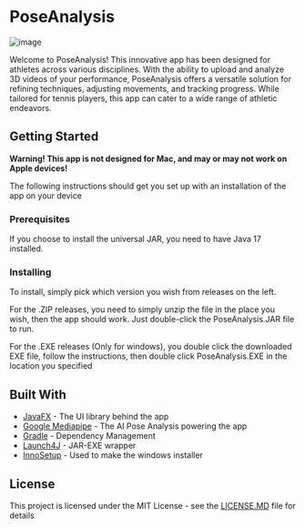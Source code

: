 # PoseAnalysis

![image](https://github.com/ThatChair/PoseAnalysis/assets/68354875/b726f0fe-68f7-4e8e-bb24-29b1b0a0d896)


Welcome to PoseAnalysis! This innovative app has been designed for athletes across various disciplines. With the ability to upload and analyze 3D videos of your performance, PoseAnalysis offers a versatile solution for refining techniques, adjusting movements, and tracking progress. While tailored for tennis players, this app can cater to a wide range of athletic endeavors.

## Getting Started

**Warning! This app is not designed for Mac, and may or may not work on Apple devices!**

The following instructions should get you set up with an installation of the app on your device

### Prerequisites

If you choose to install the universal JAR, you need to have Java 17 installed.

### Installing

To install, simply pick which version you wish from releases on the left.

For the .ZIP releases, you need to simply unzip the file in the place you wish, then the app should work. Just double-click the PoseAnalysis.JAR file to run.

For the .EXE releases (Only for windows), you double click the downloaded EXE file, follow the instructions, then double click PoseAnalysis.EXE in the location you specified

## Built With

* [JavaFX](https://openjfx.io/) - The UI library behind the app
* [Google Mediapipe](https://developers.google.com/mediapipe) - The AI Pose Analysis powering the app
* [Gradle](https://gradle.org/) - Dependency Management
* [Launch4J](https://launch4j.sourceforge.net/index.html) - JAR-EXE wrapper
* [InnoSetup](https://jrsoftware.org/) -  Used to make the windows installer

## License

This project is licensed under the MIT License - see the [LICENSE.MD](LICENSE.md) file for details
